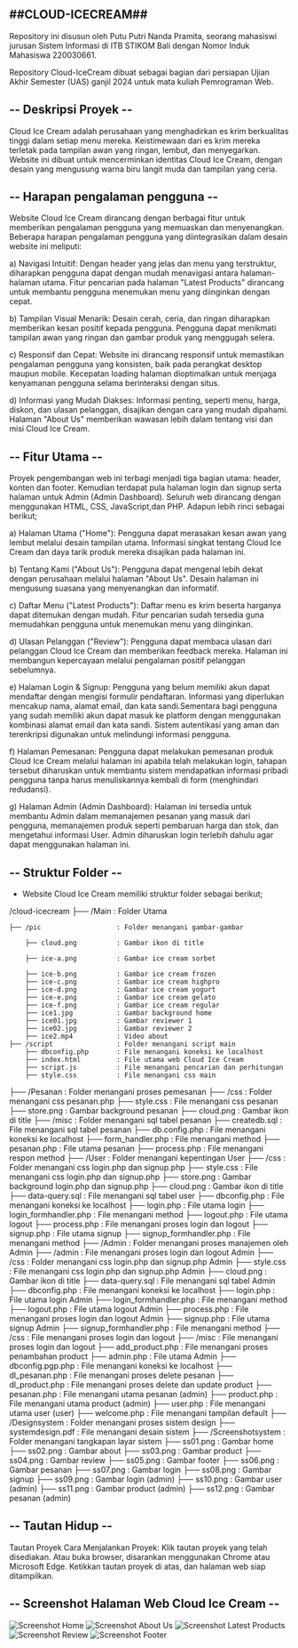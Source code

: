 ##CLOUD-ICECREAM##
-
Repository ini disusun oleh Putu Putri Nanda Pramita, seorang mahasiswi jurusan Sistem Informasi di ITB STIKOM Bali dengan Nomor Induk Mahasiswa 220030661.

Repository Cloud-IceCream dibuat sebagai bagian dari persiapan Ujian Akhir Semester (UAS) ganjil 2024 untuk mata kuliah Pemrograman Web.

-- Deskripsi Proyek --
-
Cloud Ice Cream adalah perusahaan yang menghadirkan es krim berkualitas tinggi dalam setiap menu mereka. Keistimewaan dari es krim mereka terletak pada tampilan awan yang ringan, lembut, dan menyegarkan. Website ini dibuat untuk mencerminkan identitas Cloud Ice Cream, dengan desain yang mengusung warna biru langit muda dan tampilan yang ceria.

-- Harapan pengalaman pengguna --
-
Website Cloud Ice Cream dirancang dengan berbagai fitur untuk memberikan pengalaman pengguna yang memuaskan dan menyenangkan. Beberapa harapan pengalaman pengguna yang diintegrasikan dalam desain website ini meliputi:

a) Navigasi Intuitif: Dengan header yang jelas dan menu yang terstruktur, diharapkan pengguna dapat dengan mudah menavigasi antara halaman-halaman utama. Fitur pencarian pada halaman "Latest Products" dirancang untuk membantu pengguna menemukan menu yang diinginkan dengan cepat.

b) Tampilan Visual Menarik: Desain cerah, ceria, dan ringan diharapkan memberikan kesan positif kepada pengguna. Pengguna dapat menikmati tampilan awan yang ringan dan gambar produk yang menggugah selera.

c) Responsif dan Cepat: Website ini dirancang responsif untuk memastikan pengalaman pengguna yang konsisten, baik pada perangkat desktop maupun mobile. Kecepatan loading halaman dioptimalkan untuk menjaga kenyamanan pengguna selama berinteraksi dengan situs.

d) Informasi yang Mudah Diakses: Informasi penting, seperti menu, harga, diskon, dan ulasan pelanggan, disajikan dengan cara yang mudah dipahami. Halaman "About Us" memberikan wawasan lebih dalam tentang visi dan misi Cloud Ice Cream.

-- Fitur Utama --
-
Proyek pengembangan web ini terbagi menjadi tiga bagian utama: header, konten dan footer. Kemudian terdapat pula halaman login dan signup serta halaman untuk Admin (Admin Dashboard). Seluruh web dirancang dengan menggunakan HTML, CSS, JavaScript,dan PHP. Adapun lebih rinci sebagai berikut;

a) Halaman Utama ("Home"): Pengguna dapat merasakan kesan awan yang lembut melalui desain tampilan utama. Informasi singkat tentang Cloud Ice Cream dan daya tarik produk mereka disajikan pada halaman ini.

b) Tentang Kami ("About Us"): Pengguna dapat mengenal lebih dekat dengan perusahaan melalui halaman "About Us". Desain halaman ini mengusung suasana yang menyenangkan dan informatif.

c) Daftar Menu ("Latest Products"): Daftar menu es krim beserta harganya dapat ditemukan dengan mudah. Fitur pencarian sudah tersedia guna memudahkan pengguna untuk menemukan menu yang diinginkan.

d) Ulasan Pelanggan ("Review"): Pengguna dapat membaca ulasan dari pelanggan Cloud Ice Cream dan memberikan feedback mereka. Halaman ini membangun kepercayaan melalui pengalaman positif pelanggan sebelumnya.

e) Halaman Login & Signup: Pengguna yang belum memiliki akun dapat mendaftar dengan mengisi formulir pendaftaran. Informasi yang diperlukan mencakup nama, alamat email, dan kata sandi.Sementara bagi pengguna yang sudah memiliki akun dapat masuk ke platform dengan menggunakan kombinasi alamat email dan kata sandi. Sistem autentikasi yang aman dan terenkripsi digunakan untuk melindungi informasi pengguna.

f) Halaman Pemesanan: Pengguna dapat melakukan pemesanan produk Cloud Ice Cream melalui halaman ini apabila telah melakukan login, tahapan tersebut diharuskan untuk membantu sistem mendapatkan informasi pribadi pengguna tanpa harus menuliskannya kembali di form (menghindari redudansi).

g) Halaman Admin (Admin Dashboard): Halaman ini tersedia untuk membantu Admin dalam memanajemen pesanan yang masuk dari pengguna, memanajemen produk seperti pembaruan harga dan stok, dan mengetahui informasi User. Admin diharuskan login terlebih dahulu agar dapat menggunakan halaman ini. 

-- Struktur Folder --
-
- Website Cloud Ice Cream memiliki struktur folder sebagai berikut;
  
/cloud-icecream
├── /Main                      : Folder Utama

    ├── /pic                   : Folder menangani gambar-gambar
    
        ├── cloud.png          : Gambar ikon di title
        
        ├── ice-a.png          : Gambar ice cream sorbet
        
        ├── ice-b.png          : Gambar ice cream frozen
        ├── ice-c.png          : Gambar ice cream highpro
        ├── ice-d.png          : Gambar ice cream yogurt
        ├── ice-e.png          : Gambar ice cream gelato
        ├── ice-f.png          : Gambar ice cream regular
        ├── ice1.jpg           : Gambar background home
        ├── ice01.jpg          : Gambar reviewer 1
        ├── ice02.jpg          : Gambar reviewer 2
        ├── ice2.mp4           : Video about
    ├── /script                : Folder menangani script main
        ├── dbconfig.php       : File menangani koneksi ke localhost
        ├── index.html         : File utama web Cloud Ice Cream
        ├── script.js          : File menangani pencarian dan perhitungan
        ├── style.css          : File menangani css main
├── /Pesanan                   : Folder menangani proses pemesanan
    ├── /css                   : Folder menangani css pesanan.php
        ├── style.css          : File menangani css pesanan
        ├── store.png          : Gambar background pesanan
        ├── cloud.png          : Gambar ikon di title
    ├── /misc                  : Folder menangani sql tabel pesanan
        ├── createdb.sql       : File menangani sql tabel pesanan
    ├── db.config.php          : File menangani koneksi ke localhost
    ├── form_handler.php       : File menangani method
    ├── pesanan.php            : File utama pesanan
    ├── process.php            : File menangani respon method
├── /User                      : Folder menangani kepentingan User
    ├── /css                   : Folder menangani css login.php dan signup.php
        ├── style.css          : File menangani css login.php dan signup.php
        ├── store.png          : Gambar background login.php dan signup.php
        ├── cloud.png          : Gambar ikon di title
    ├── data-query.sql         : File menangani sql tabel user
    ├── dbconfig.php           : File menangani koneksi ke localhost
    ├── login.php              : File utama login
    ├── login_formhandler.php  : File menangani method
    ├── logout.php             : File utama logout
    ├── process.php            : File menangani proses login dan logout
    ├── signup.php             : File utama signup
    ├── signup_formhandler.php : File menangani method
├── /Admin                     : Folder menangani proses manajemen oleh Admin
    ├── /admin                     : File menangani proses login dan logout Admin
        ├── /css                   : Folder menangani css login.php dan signup.php Admin
            ├── style.css          : File menangani css login.php dan signup.php Admin
            ├── cloud.png          : Gambar ikon di title
        ├── data-query.sql         : File menangani sql tabel Admin
        ├── dbconfig.php           : File menangani koneksi ke localhost
        ├── login.php              : File utama login Admin
        ├── login_formhandler.php  : File menangani method
        ├── logout.php             : File utama logout Admin
        ├── process.php            : File menangani proses login dan logout Admin
        ├── signup.php             : File utama signup Admin
        ├── signup_formhandler.php : File menangani method
    ├── /css                   : File menangani proses login dan logout
    ├── /misc                  : File menangani proses login dan logout
    ├── add_product.php        : File menangani proses penambahan product
    ├── admin.php              : File utama Admin
    ├── dbconfig.pgp.php       : File menangani koneksi ke localhost
    ├── dl_pesanan.php         : File menangani proses delete pesanan
    ├── dl_product.php         : File menangani proses delete dan update product
    ├── pesanan.php            : File menangani utama pesanan (admin)
    ├── product.php            : File menangani utama product (admin)
    ├── user.php               : File menangani utama user (user)
    ├── welcome.php            : File menangani tampilan default
├── /Designsystem              : Folder menangani proses sistem design
    ├── systemdesign.pdf       : File menangani desain sistem
├── /Screenshotsystem          : Folder menangani tangkapan layar sistem
    ├── ss01.png               : Gambar home
    ├── ss02.png               : Gambar about
    ├── ss03.png               : Gambar product
    ├── ss04.png               : Gambar review
    ├── ss05.png               : Gambar footer
    ├── ss06.png               : Gambar pesanan
    ├── ss07.png               : Gambar login
    ├── ss08.png               : Gambar signup
    ├── ss09.png               : Gambar login (admin)
    ├── ss10.png               : Gambar user (admin)
    ├── ss11.png               : Gambar product (admin)
    ├── ss12.png               : Gambar pesanan (admin)

-- Tautan Hidup --
-
Tautan Proyek
Cara Menjalankan Proyek:
Klik tautan proyek yang telah disediakan.
Atau buka browser, disarankan menggunakan Chrome atau Microsoft Edge.
Ketikkan tautan proyek di atas, dan halaman web siap ditampilkan.

-- Screenshot Halaman Web Cloud Ice Cream --
-
![Screenshot Home](https://github.com/nandapramita/uts-webpro/blob/master/Screenshotsystem/ss01.png)
![Screenshot About Us](https://github.com/nandapramita/uts-webpro/blob/master/Screenshotsystem/ss02.png)
![Screenshot Latest Products](https://github.com/nandapramita/uts-webpro/blob/master/Screenshotsystem/ss03.png)
![Screenshot Review](https://github.com/nandapramita/uts-webpro/blob/master/Screenshotsystem/ss04.png)
![Screenshot Footer](https://github.com/nandapramita/uts-webpro/blob/master/Screenshotsystem/ss05.png)
